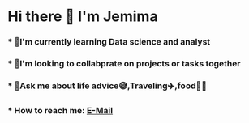 # Hi there :wave: I'm Jemima
### * :book:I'm currently learning Data science and analyst 
### * :two_women_holding_hands:I'm looking to collabprate on projects or tasks together 
### * :speech_balloon:Ask me about life advice:sweat_smile:,Traveling:airplane:,food:hamburger::tropical_drink:
### * How to reach me: [E-Mail](https://jemijemima2001@gmail.com)
